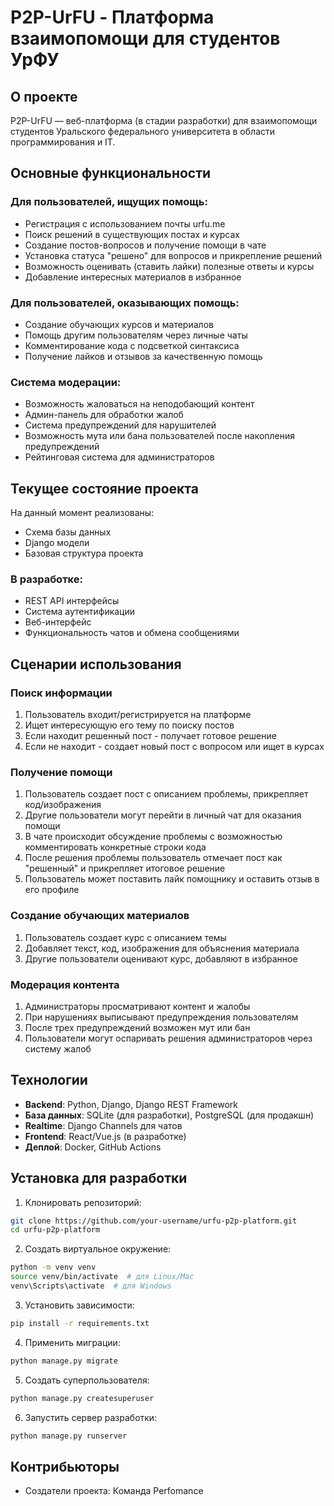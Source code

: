 # P2P-UrFU - Платформа взаимопомощи для студентов УрФУ

## О проекте

P2P-UrFU — веб-платформа (в стадии разработки) для взаимопомощи студентов Уральского федерального университета в области программирования и IT.

## Основные функциональности

### Для пользователей, ищущих помощь:
- Регистрация с использованием почты urfu.me
- Поиск решений в существующих постах и курсах
- Создание постов-вопросов и получение помощи в чате
- Установка статуса "решено" для вопросов и прикрепление решений
- Возможность оценивать (ставить лайки) полезные ответы и курсы
- Добавление интересных материалов в избранное

### Для пользователей, оказывающих помощь:
- Создание обучающих курсов и материалов
- Помощь другим пользователям через личные чаты
- Комментирование кода с подсветкой синтаксиса
- Получение лайков и отзывов за качественную помощь

### Система модерации:
- Возможность жаловаться на неподобающий контент
- Админ-панель для обработки жалоб
- Система предупреждений для нарушителей
- Возможность мута или бана пользователей после накопления предупреждений
- Рейтинговая система для администраторов

## Текущее состояние проекта

На данный момент реализованы:
- Схема базы данных
- Django модели
- Базовая структура проекта

### В разработке:
- REST API интерфейсы
- Система аутентификации
- Веб-интерфейс
- Функциональность чатов и обмена сообщениями

## Сценарии использования

### Поиск информации
1. Пользователь входит/регистрируется на платформе
2. Ищет интересующую его тему по поиску постов
3. Если находит решенный пост - получает готовое решение
4. Если не находит - создает новый пост с вопросом или ищет в курсах

### Получение помощи
1. Пользователь создает пост с описанием проблемы, прикрепляет код/изображения
2. Другие пользователи могут перейти в личный чат для оказания помощи
3. В чате происходит обсуждение проблемы с возможностью комментировать конкретные строки кода
4. После решения проблемы пользователь отмечает пост как "решенный" и прикрепляет итоговое решение
5. Пользователь может поставить лайк помощнику и оставить отзыв в его профиле

### Создание обучающих материалов
1. Пользователь создает курс с описанием темы
2. Добавляет текст, код, изображения для объяснения материала
3. Другие пользователи оценивают курс, добавляют в избранное

### Модерация контента
1. Администраторы просматривают контент и жалобы
2. При нарушениях выписывают предупреждения пользователям
3. После трех предупреждений возможен мут или бан
4. Пользователи могут оспаривать решения администраторов через систему жалоб

## Технологии

- **Backend**: Python, Django, Django REST Framework
- **База данных**: SQLite (для разработки), PostgreSQL (для продакшн)
- **Realtime**: Django Channels для чатов
- **Frontend**: React/Vue.js (в разработке)
- **Деплой**: Docker, GitHub Actions

## Установка для разработки

1. Клонировать репозиторий:
```bash
git clone https://github.com/your-username/urfu-p2p-platform.git
cd urfu-p2p-platform
```

2. Создать виртуальное окружение:
```bash
python -m venv venv
source venv/bin/activate  # для Linux/Mac
venv\Scripts\activate  # для Windows
```

3. Установить зависимости:
```bash
pip install -r requirements.txt
```

4. Применить миграции:
```bash
python manage.py migrate
```

5. Создать суперпользователя:
```bash
python manage.py createsuperuser
```

6. Запустить сервер разработки:
```bash
python manage.py runserver
```

## Контрибьюторы

- Создатели проекта: Команда Perfomance